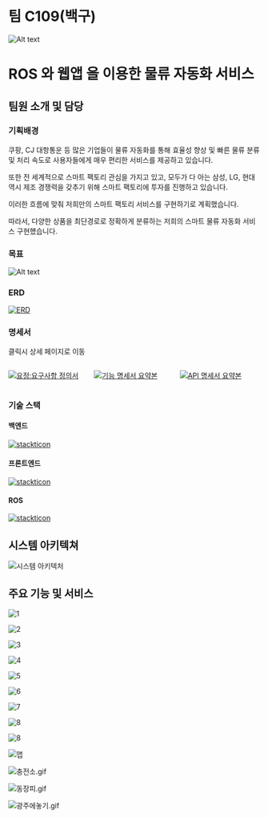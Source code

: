 # 팀 C109(백구)

<div style="width:200px;">

![Alt text](/resource/image-1.png)

</div>

# **ROS** 와 **웹앱** 을 이용한 **물류 자동화 서비스**

## 팀원 소개 및 담당

### 기획배경

쿠팡, CJ 대항통운 등 많은 기업들이 물류 자동화를 통해 효율성 향상 및 빠른 물류 분류 및 처리 속도로 사용자들에게 매우 편리한 서비스를 제공하고 있습니다.

또한 전 세계적으로 스마트 팩토리 관심을 가지고 있고, 모두가 다 아는 삼성, LG, 현대 역시 제조 경쟁력을 갖추기 위해 스마트 팩토리에 투자를 진행하고 있습니다.

이러한 흐름에 맞춰 저희만의 스마트 팩토리 서비스를 구현하기로 계획했습니다.

따라서, 다양한 상품을 최단경로로 정확하게 분류하는 저희의 스마트 물류 자동화 서비스 구현헀습니다.

### 목표

<div style="width:400px;">

![Alt text](/resource/image.png)

</div>

### ERD

[![ERD](/resource/image-3.png)](https://www.notion.so/ERD-c4f5c6b763894872b9282749371abfec?pvs=4)

### 명세서

클릭시 상세 페이지로 이동

<div  style="display:flex; flex:row;align-items:center;">
<div style="width:200px;">

[![요정:요구사항 정의서](/resource/requests_specification.png)](https://www.notion.so/0fcf43739d9749318d12091bf0009cc1?pvs=4)

</div>

<div style="width:200px;margin-left:10px;">

[![기능 명세서 요약본](/resource/functional_specification.png)](https://www.notion.so/0fcf43739d9749318d12091bf0009cc1?pvs=4)

</div>
<div style="width:200px;margin-left:10px;">

[![API 명세서 요약본](/resource/image-2.png)](https://www.notion.so/2d5bec4dab0443b6be3fa2434a1e0e13?v=b0d05a6677bd4a8da071b2a9f525fef0&pvs=4)

</div>

</div>

### 기술 스택

#### 백엔드

[![stackticon](https://firebasestorage.googleapis.com/v0/b/stackticon-81399.appspot.com/o/images%2F1712196743485?alt=media&token=40f277fb-9e51-4cd5-936b-87f6e0fb04dc)](https://github.com/msdio/stackticon)

#### 프론트엔드

[![stackticon](https://firebasestorage.googleapis.com/v0/b/stackticon-81399.appspot.com/o/images%2F1712196874601?alt=media&token=d1ac1837-3bba-4f16-b961-4346c27a0e43)](https://github.com/msdio/stackticon)

#### ROS

[![stackticon](https://firebasestorage.googleapis.com/v0/b/stackticon-81399.appspot.com/o/images%2F1712197008764?alt=media&token=f91c9382-8070-4527-a454-ba6303dc9028)](https://github.com/msdio/stackticon)

## 시스템 아키텍쳐

![시스템 아키텍처](/resource/MulJa_Architecture.png)

## 주요 기능 및 서비스

<div> 
<div>

![1](/resource/service/1.png)

</div>

<div>

![2](/resource/service/2.png)

</div>

<div>

![3](/resource/service/3.png)

</div>

<div>

![4](/resource/service/4.png)

</div>

<div>

![5](/resource/service/5.png)

</div>

<div>

![6](/resource/service/6.png)

</div>

<div>

![7](/resource/service/7.png)

</div>

<div>

![8](/resource/service/8.png)

</div>

<div>

![8](/resource/service/8.png)

</div>

<div style="width:300px;">

![맵](/resource/map.png)

</div>

![충전소.gif](/uploads/88aa106689ffc19e6b6da8b62274b04c/%EC%B6%A9%EC%A0%84%EC%86%8C.gif)

![동장피.gif](/uploads/1b65b123ea91cddd710b8b7093645b9f/%EB%8F%99%EC%9E%A5%ED%94%BC.gif)

![광주에놓기.gif](/uploads/a2460cffa6cdbf7f5852d2bf31111c5e/%EA%B4%91%EC%A3%BC%EC%97%90%EB%86%93%EA%B8%B0.gif)

</div>
